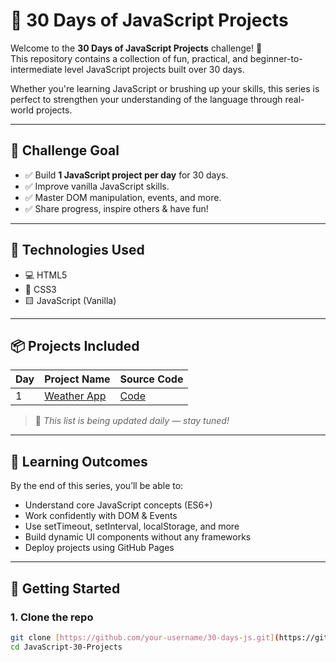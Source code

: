 # 🧠 30 Days of JavaScript Projects

Welcome to the **30 Days of JavaScript Projects** challenge! 🚀  
This repository contains a collection of fun, practical, and beginner-to-intermediate level JavaScript projects built over 30 days.

Whether you're learning JavaScript or brushing up your skills, this series is perfect to strengthen your understanding of the language through real-world projects.

---

## 📅 Challenge Goal

- ✅ Build **1 JavaScript project per day** for 30 days.
- ✅ Improve vanilla JavaScript skills.
- ✅ Master DOM manipulation, events, and more.
- ✅ Share progress, inspire others & have fun!

---

## 🔧 Technologies Used

- 💻 HTML5
- 🎨 CSS3
- 🟨 JavaScript (Vanilla)

---

## 📦 Projects Included

| Day | Project Name                 | Source Code |
|-----|------------------------------|-------------|
| 1   | [Weather App](./WeatherApp) | [Code](./WeatherApp) |


> 🔄 *This list is being updated daily — stay tuned!*

---

## 🧠 Learning Outcomes

By the end of this series, you’ll be able to:

- Understand core JavaScript concepts (ES6+)
- Work confidently with DOM & Events
- Use setTimeout, setInterval, localStorage, and more
- Build dynamic UI components without any frameworks
- Deploy projects using GitHub Pages

---

## 🚀 Getting Started

### 1. Clone the repo
```bash
git clone [https://github.com/your-username/30-days-js.git](https://github.com/Adeel-Farooq-Khan/JavaScript-30-Projects.git)
cd JavaScript-30-Projects
